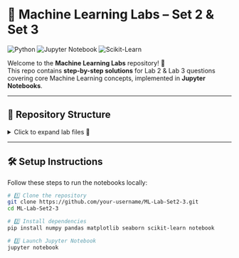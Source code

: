 # 🚀 Machine Learning Labs – Set 2 & Set 3

![Python](https://img.shields.io/badge/Python-3.11-blue) 
![Jupyter Notebook](https://img.shields.io/badge/Jupyter-Notebook-orange) 
![Scikit-Learn](https://img.shields.io/badge/Scikit--Learn-ML-brightgreen) 

Welcome to the **Machine Learning Labs** repository! 🎯  
This repo contains **step-by-step solutions** for Lab 2 & Lab 3 questions covering core Machine Learning concepts, implemented in **Jupyter Notebooks**.

---

## 📂 Repository Structure

<details>
<summary>Click to expand lab files 📁</summary>

| File | Description |
|------|-------------|
| 📘 `ML Lab 2 Ques 1 - 10.ipynb` | Lab 2 – Questions **1–10** |
| 📗 `ML Lab 2 Ques 11 - 20.ipynb` | Lab 2 – Questions **11–20** |
| 📙 `ML Lab 3 Ques 1 - 20.ipynb` | Lab 3 – Questions **1–20** |

</details>

---

## 🛠️ Setup Instructions

Follow these steps to run the notebooks locally:

```bash
# 1️⃣ Clone the repository
git clone https://github.com/your-username/ML-Lab-Set2-3.git
cd ML-Lab-Set2-3

# 2️⃣ Install dependencies
pip install numpy pandas matplotlib seaborn scikit-learn notebook

# 3️⃣ Launch Jupyter Notebook
jupyter notebook
